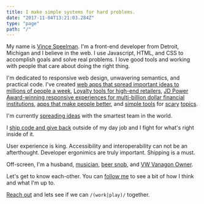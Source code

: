 ```yaml
---
title: I make simple systems for hard problems.
date: "2017-11-04T13:21:03.284Z"
type: "page"
path: "/"
---
```


My name is [Vince Speelman](http://twitter.com/vinspee). I'm a front-end developer from Detroit, Michigan and I believe in the web. I use Javascript, HTML, and CSS to accomplish goals and solve real problems. I love good tools and working with people that care about doing the right thing.

I'm dedicated to responsive web design, unwavering semantics, and practical code.  I've created [web apps that spread important ideas to millions of people a week](https://www.ted.com/), [Loyalty tools for high-end retailers](https://usejewel.com/), [JD Power Award-winning responsive experiences for multi-billion dollar financial institutions](http://myql.com/), [apps that make people better](http://leveleleven.com/), and [simple tools](http://my.bankrate.com) for [scary](http://my.creditcards.com) [topics](http://quizzle.com).

I'm currently [spreading ideas](https://www.ted.com) with the smartest team in the
world.

I [ship code and give back](http://github.com/vinspee) outside of my day job and I fight for what's right inside of it.

User experience is king. Accessibility and interoperability can not be an afterthought. Developer ergonimics are truly important. Shipping is a must.

Off-screen, I'm a husband, [musician](https://soundcloud.com/vince-speelman), [beer snob](https://untappd.com/user/Vinspee), and [VW Vanagon Owner](http://instagram.com/vinspee).

Let's get to know each-other. You can [follow me](http://twitter.com/vinspee) to see a bit of how I think and what I'm up to.

[Reach out](/contact) and lets see if we can `/(work|play)/` together.
